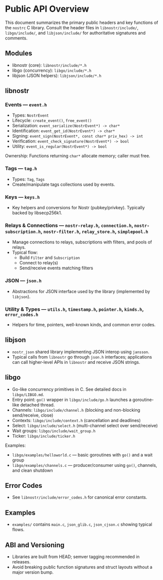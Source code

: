 # Public API Overview

This document summarizes the primary public headers and key functions of the `nostrc` C library. Consult the header files in `libnostr/include/`, `libgo/include/`, and `libjson/include/` for authoritative signatures and comments.

## Modules

- libnostr (core): `libnostr/include/*.h`
- libgo (concurrency): `libgo/include/*.h`
- libjson (JSON helpers): `libjson/include/*.h`

## libnostr

### Events — `event.h`
- Types: `NostrEvent`
- Lifecycle: `create_event()`, `free_event()`
- Serialization: `event_serialize(NostrEvent*) -> char*`
- Identification: `event_get_id(NostrEvent*) -> char*`
- Signing: `event_sign(NostrEvent*, const char* priv_hex) -> int`
- Verification: `event_check_signature(NostrEvent*) -> bool`
- Utility: `event_is_regular(NostrEvent*) -> bool`

Ownership: Functions returning `char*` allocate memory; caller must free.

### Tags — `tag.h`
- Types: `Tag`, `Tags`
- Create/manipulate tags collections used by events.

### Keys — `keys.h`
- Key helpers and conversions for Nostr (pubkey/privkey). Typically backed by libsecp256k1.

### Relays & Connections — `nostr-relay.h`, `connection.h`, `nostr-subscription.h`, `nostr-filter.h`, `relay_store.h`, `simplepool.h`
- Manage connections to relays, subscriptions with filters, and pools of relays.
- Typical flow:
  - Build `Filter` and `Subscription`
  - Connect to relay(s)
  - Send/receive events matching filters

### JSON — `json.h`
- Abstractions for JSON interface used by the library (implemented by `libjson`).

### Utility & Types — `utils.h`, `timestamp.h`, `pointer.h`, `kinds.h`, `error_codes.h`
- Helpers for time, pointers, well-known kinds, and common error codes.

## libjson

- `nostr_json` shared library implementing JSON interop using `jansson`.
- Typical calls from `libnostr` go through `json.h` interfaces; applications can call higher-level APIs in `libnostr` and receive JSON strings.

## libgo

- Go-like concurrency primitives in C. See detailed docs in `libgo/LIBGO.md`.
- Entry point: `go()` wrapper in `libgo/include/go.h` launches a goroutine-like detached thread.
- Channels: `libgo/include/channel.h` (blocking and non-blocking send/receive, close)
- Contexts: `libgo/include/context.h` (cancellation and deadlines)
- Select: `libgo/include/select.h` (multi-channel select over send/receive)
- Wait groups: `libgo/include/wait_group.h`
- Ticker: `libgo/include/ticker.h`

Examples:
- `libgo/examples/helloworld.c` — basic goroutines with `go()` and a wait group
- `libgo/examples/channels.c` — producer/consumer using `go()`, channels, and clean shutdown

## Error Codes

- See `libnostr/include/error_codes.h` for canonical error constants.

## Examples

- `examples/` contains `main.c`, `json_glib.c`, `json_cjson.c` showing typical flows.

## ABI and Versioning

- Libraries are built from HEAD; semver tagging recommended in releases.
- Avoid breaking public function signatures and struct layouts without a major version bump.
